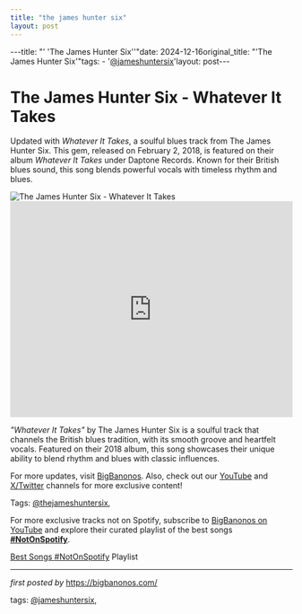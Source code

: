 ```yaml
---
title: "the james hunter six"
layout: post
---
```

---title: "' 'The James Hunter Six''"date: 2024-12-16original_title: "'The James Hunter Six'"tags:  - '[@jameshuntersix](/tags/jameshuntersix/)'layout: post---<!-- Title of the Post --><h1 >The James Hunter Six - Whatever It Takes</h1> <!-- Introductory Text --><p >Updated with *Whatever It Takes*, a soulful blues track from The James Hunter Six. This gem, released on February 2, 2018, is featured on their album *Whatever It Takes* under Daptone Records. Known for their British blues sound, this song blends powerful vocals with timeless rhythm and blues.</p> <!-- Featured Image --><div > <img src="https://m.media-amazon.com/images/I/71LP9jrM3WL.jpg" alt="The James Hunter Six - Whatever It Takes" /></div> <!-- YouTube Video Embed --><div > <iframe width="100%" height="385" src="https://www.youtube.com/embed/ZW2g2HKI6Eg" title="The James Hunter Six 'Whatever It Takes' (Official Audio)" frameborder="0" allow="accelerometer; autoplay; clipboard-write; encrypted-media; gyroscope; picture-in-picture; web-share" referrerpolicy="strict-origin-when-cross-origin" allowfullscreen></iframe></div> <!-- Song Information --><div > <p><em>"Whatever It Takes"</em> by The James Hunter Six is a soulful track that channels the British blues tradition, with its smooth groove and heartfelt vocals. Featured on their 2018 album, this song showcases their unique ability to blend rhythm and blues with classic influences.</p></div> <!-- Footer Links --><div > <p>For more updates, visit <a href="https://bigbanonos.com/" target="_blank">BigBanonos</a>. Also, check out our <a href="https://www.youtube.com/[@BigBanonos](/tags/BigBanonos/)" target="_blank">YouTube</a> and <a href="https://x.com/bigbanonos" target="_blank">X/Twitter</a> channels for more exclusive content!</p></div> <!-- Tags --><p >Tags: [@thejameshuntersix](/tags/thejameshuntersix/), </p><!--Subscribe and Playlist Links--><div>    <p>For more exclusive tracks not on Spotify, subscribe to <a href="https://www.youtube.com/[@BigBanonos](/tags/BigBanonos/)" target="_blank">BigBanonos on YouTube</a> and explore their curated playlist of the best songs <strong>[#NotOnSpotify](/tags/NotOnSpotify/)</strong>.</p>    <p><a href="https://www.youtube.com/playlist?list=PLtuNtuTatqI0kFahUCbtbfenC_ET5O_tr" target="_blank">Best Songs [#NotOnSpotify](/tags/NotOnSpotify/) Playlist<br /></a></p></div><hr /><p><em>first posted by</em> <a href="https://bigbanonos.com/" rel="noopener" target="_new">https://bigbanonos.com/</a></p><p>tags: [@jameshuntersix](/tags/jameshuntersix/),</p>